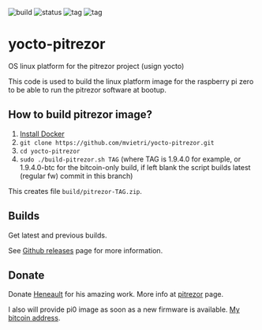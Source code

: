 ![build](https://img.shields.io/badge/build-passing-greenlight) ![status](https://img.shields.io/badge/status-tested-blue) ![tag](https://img.shields.io/badge/tag-1.9.4.0-blueviolet) ![tag](https://img.shields.io/badge/tag-1.9.4.0--btc-yellow)

# yocto-pitrezor
OS linux platform for the pitrezor project (usign yocto)

This code is used to build the linux platform image for the raspberry pi zero to be able to run the pitrezor software at bootup.

## How to build pitrezor image? 

1. [Install Docker](https://docs.docker.com/engine/installation/)
2. `git clone https://github.com/mvietri/yocto-pitrezor.git`
3. `cd yocto-pitrezor`
4. `sudo ./build-pitrezor.sh TAG` (where TAG is 1.9.4.0 for example, or 1.9.4.0-btc for the bitcoin-only build, if left blank the script builds latest (regular fw) commit in this branch)

This creates file `build/pitrezor-TAG.zip`.

## Builds

Get latest and previous builds.

See [Github releases](https://github.com/mvietri/yocto-pitrezor/releases) page for more information.

## Donate

Donate [Heneault](https://github.com/heneault) for his amazing work. More info at [pitrezor](http://www.pitrezor.com) page. 

I also will provide pi0 image as soon as a new firmware is available. [My bitcoin address](https://www.blockchain.com/btc/address/bc1qmt8fnyjq96a79nvjjjphpq75933nj0mkrhxj93).

